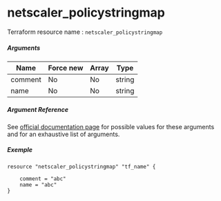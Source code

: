 # netscaler_policystringmap

Terraform resource name : ```netscaler_policystringmap```

##### Arguments

| Name | Force new | Array | Type |
|----|----|----|----|
|comment|No|No|string|
|name|No|No|string|

##### Argument Reference

See [official documentation page](https://developer-docs.citrix.com/projects/netscaler-nitro-api/en/11.0/configuration/policy/policystringmap/policystringmap/) for possible values for these arguments and for an exhaustive list of arguments.

##### Exemple

```
resource "netscaler_policystringmap" "tf_name" {

    comment = "abc"
    name = "abc"
}
```

